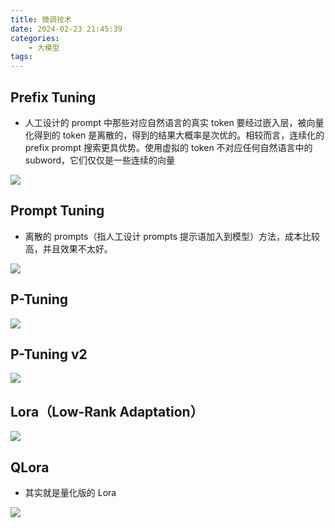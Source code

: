 ```yaml
---
title: 微调技术
date: 2024-02-23 21:45:39
categories:
    - 大模型
tags:
---
```


## Prefix Tuning

- 人工设计的 prompt 中那些对应自然语言的真实 token 要经过嵌入层，被向量化得到的 token 是离散的，得到的结果大概率是次优的。相较而言，连续化的 prefix prompt 搜索更具优势。使用虚拟的 token 不对应任何自然语言中的 subword，它们仅仅是一些连续的向量

![](/img/note/202403062112.png)

## Prompt Tuning

- 离散的 prompts（指人工设计 prompts 提示语加入到模型）方法，成本比较高，并且效果不太好。

![](/img/note/202403062111.png)

## P-Tuning

![](/img/note/202403062113.png)

## P-Tuning v2

![](/img/note/202403062114.png)

## Lora（Low-Rank Adaptation）

![](/img/note/202403062115.png)

## QLora

- 其实就是量化版的 Lora

![](/img/note/202403062116.png)



